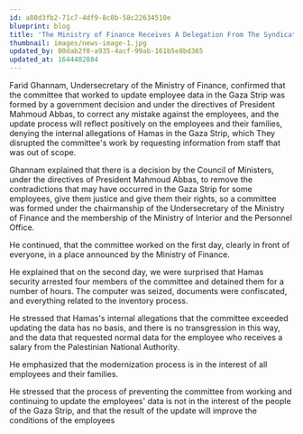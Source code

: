 ```yaml
---
id: a80d3fb2-71c7-4df9-8c0b-58c22634510e
blueprint: blog
title: 'The Ministry of Finance Receives A Delegation From The Syndicate Of Engineersss'
thumbnail: images/news-image-1.jpg
updated_by: 00dab2f0-a935-4acf-99ab-161b5e8bd365
updated_at: 1644402884
---
```

Farid Ghannam, Undersecretary of the Ministry of Finance, confirmed that the committee that worked to update employee data in the Gaza Strip was formed by a government decision and under the directives of President Mahmoud Abbas, to correct any mistake against the employees, and the update process will reflect positively on the employees and their families, denying the internal allegations of Hamas in the Gaza Strip, which They disrupted the committee's work by requesting information from staff that was out of scope.

Ghannam explained that there is a decision by the Council of Ministers, under the directives of President Mahmoud Abbas, to remove the contradictions that may have occurred in the Gaza Strip for some employees, give them justice and give them their rights, so a committee was formed under the chairmanship of the Undersecretary of the Ministry of Finance and the membership of the Ministry of Interior and the Personnel Office.

He continued, that the committee worked on the first day, clearly in front of everyone, in a place announced by the Ministry of Finance.

He explained that on the second day, we were surprised that Hamas security arrested four members of the committee and detained them for a number of hours. The computer was seized, documents were confiscated, and everything related to the inventory process.

He stressed that Hamas's internal allegations that the committee exceeded updating the data has no basis, and there is no transgression in this way, and the data that requested normal data for the employee who receives a salary from the Palestinian National Authority.

He emphasized that the modernization process is in the interest of all employees and their families.

He stressed that the process of preventing the committee from working and continuing to update the employees' data is not in the interest of the people of the Gaza Strip, and that the result of the update will improve the conditions of the employees